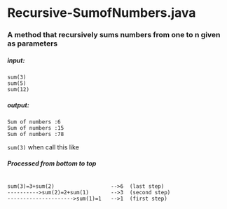 # Recursive-SumofNumbers.java
### A method that recursively sums numbers from one to n given as parameters


##### input: 
```
sum(3)
sum(5) 
sum(12)
```
##### output:
```
Sum of numbers :6
Sum of numbers :15
Sum of numbers :78

```
`sum(3)` when call this like <br>
##### Processed from bottom to top

```

sum(3)=3+sum(2)                  -->6  (last step)
---------->sum(2)=2+sum(1)       -->3  (second step)
--------------------->sum(1)=1   -->1  (first step) 
```

                                         
